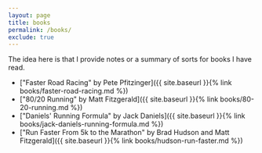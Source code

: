 ```yaml
---
layout: page
title: books
permalink: /books/
exclude: true
---
```


The idea here is that I provide notes or a summary of sorts for books I have read.

* ["Faster Road Racing" by Pete Pfitzinger]({{ site.baseurl }}{% link books/faster-road-racing.md %})
* ["80/20 Running" by Matt Fitzgerald]({{ site.baseurl }}{% link books/80-20-running.md %})
* ["Daniels' Running Formula" by Jack Daniels]({{ site.baseurl }}{% link books/jack-daniels-running-formula.md %})
* ["Run Faster From 5k to the Marathon" by Brad Hudson and Matt Fitzgerald]({{ site.baseurl }}{% link books/hudson-run-faster.md %})
